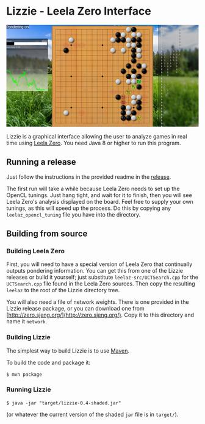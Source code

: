 # Lizzie - Leela Zero Interface
![screenshot](/screen.png?raw=true)

Lizzie is a graphical interface allowing the user to analyze games in
real time using [Leela Zero](https://github.com/gcp/leela-zero). You
need Java 8 or higher to run this program.

## Running a release

Just follow the instructions in the provided readme in the
[release](https://github.com/featurecat/lizzie/releases/tag/0.4).

The first run will take a while because Leela Zero needs to set up the
OpenCL tunings. Just hang tight, and wait for it to finish, then you
will see Leela Zero's analysis displayed on the board. Feel free to supply
your own tunings, as this will speed up the process. Do this by copying
any `leelaz_opencl_tuning` file you have into the directory.

## Building from source

### Building Leela Zero

First, you will need to have a special version of Leela Zero that
continually outputs pondering information. You can get this from one
of the Lizzie releases or build it yourself; just substitute
`leelaz-src/UCTSearch.cpp` for the `UCTSearch.cpp` file found in the
Leela Zero sources. Then copy the resulting `leelaz` to the root of
the Lizzie directory tree.

You will also need a file of network weights. There is one
provided in the Lizzie release package, or you can download one from
[http://zero.sjeng.org/](http://zero.sjeng.org/). Copy it to this
directory and name it `network`.

### Building Lizzie

The simplest way to build Lizzie is to use
[Maven](https://maven.apache.org/).

To build the code and package it:

    $ mvn package

### Running Lizzie

    $ java -jar "target/lizzie-0.4-shaded.jar"

(or whatever the current version of the shaded `jar` file is in
`target/`).

